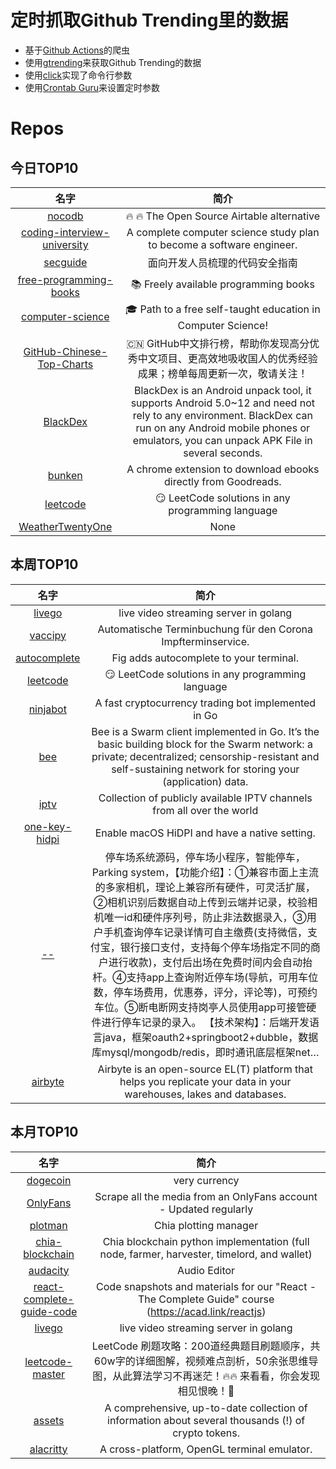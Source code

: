 # 定时抓取Github Trending里的数据
* 基于[Github Actions](https://docs.github.com/en/actions)的爬虫
* 使用[gtrending](https://github.com/hedythedev/gtrending)来获取Github Trending的数据
* 使用[click](https://github.com/pallets/click)实现了命令行参数
* 使用[Crontab Guru](https://crontab.guru/)来设置定时参数

# Repos
## 今日TOP10 
<!-- START OF DAILY_TOP10_REPOS -->
| 名字 | 简介 |
| :----: | :----: |
| [nocodb](https://github.com/nocodb/nocodb) | 🔥 🔥 The Open Source Airtable alternative |
| [coding-interview-university](https://github.com/jwasham/coding-interview-university) | A complete computer science study plan to become a software engineer. |
| [secguide](https://github.com/Tencent/secguide) | 面向开发人员梳理的代码安全指南 |
| [free-programming-books](https://github.com/EbookFoundation/free-programming-books) | 📚 Freely available programming books |
| [computer-science](https://github.com/ossu/computer-science) | 🎓 Path to a free self-taught education in Computer Science! |
| [GitHub-Chinese-Top-Charts](https://github.com/kon9chunkit/GitHub-Chinese-Top-Charts) | 🇨🇳 GitHub中文排行榜，帮助你发现高分优秀中文项目、更高效地吸收国人的优秀经验成果；榜单每周更新一次，敬请关注！ |
| [BlackDex](https://github.com/CodingGay/BlackDex) | BlackDex is an Android unpack tool, it supports Android 5.0~12 and need not rely to any environment. BlackDex can run on any Android mobile phones or emulators, you can unpack APK File in several seconds. |
| [bunken](https://github.com/laxyapahuja/bunken) | A chrome extension to download ebooks directly from Goodreads. |
| [leetcode](https://github.com/doocs/leetcode) | 😏 LeetCode solutions in any programming language | 多种编程语言实现 LeetCode、《剑指 Offer（第 2 版）》、《程序员面试金典（第 6 版）》题解 |
| [WeatherTwentyOne](https://github.com/davidortinau/WeatherTwentyOne) | None |
<!-- END OF DAILY_TOP10_REPOS -->

## 本周TOP10
<!-- START OF WEEKLY_TOP10_REPOS -->
| 名字 | 简介 |
| :----: | :----: |
| [livego](https://github.com/gwuhaolin/livego) | live video streaming server in golang |
| [vaccipy](https://github.com/iamnotturner/vaccipy) | Automatische Terminbuchung für den Corona Impfterminservice. |
| [autocomplete](https://github.com/withfig/autocomplete) | Fig adds autocomplete to your terminal. |
| [leetcode](https://github.com/doocs/leetcode) | 😏 LeetCode solutions in any programming language | 多种编程语言实现 LeetCode、《剑指 Offer（第 2 版）》、《程序员面试金典（第 6 版）》题解 |
| [ninjabot](https://github.com/rodrigo-brito/ninjabot) | A fast cryptocurrency trading bot implemented in Go |
| [bee](https://github.com/ethersphere/bee) | Bee is a Swarm client implemented in Go. It’s the basic building block for the Swarm network: a private; decentralized; censorship-resistant and self-sustaining network for storing your (application) data. |
| [iptv](https://github.com/iptv-org/iptv) | Collection of publicly available IPTV channels from all over the world |
| [one-key-hidpi](https://github.com/xzhih/one-key-hidpi) | Enable macOS HiDPI and have a native setting. |
| [--](https://github.com/981011512/--) | 停车场系统源码，停车场小程序，智能停车，Parking system，【功能介绍】：①兼容市面上主流的多家相机，理论上兼容所有硬件，可灵活扩展，②相机识别后数据自动上传到云端并记录，校验相机唯一id和硬件序列号，防止非法数据录入，③用户手机查询停车记录详情可自主缴费(支持微信，支付宝，银行接口支付，支持每个停车场指定不同的商户进行收款)，支付后出场在免费时间内会自动抬杆。④支持app上查询附近停车场(导航，可用车位数，停车场费用，优惠券，评分，评论等)，可预约车位。⑤断电断网支持岗亭人员使用app可接管硬件进行停车记录的录入。 【技术架构】：后端开发语言java，框架oauth2+springboot2+dubble，数据库mysql/mongodb/redis，即时通讯底层框架net… |
| [airbyte](https://github.com/airbytehq/airbyte) | Airbyte is an open-source EL(T) platform that helps you replicate your data in your warehouses, lakes and databases. |
<!-- END OF WEEKLY_TOP10_REPOS -->

## 本月TOP10
<!-- START OF MONTHLY_TOP10_REPOS -->
| 名字 | 简介 |
| :----: | :----: |
| [dogecoin](https://github.com/dogecoin/dogecoin) | very currency |
| [OnlyFans](https://github.com/DIGITALCRIMINAL/OnlyFans) | Scrape all the media from an OnlyFans account - Updated regularly |
| [plotman](https://github.com/ericaltendorf/plotman) | Chia plotting manager |
| [chia-blockchain](https://github.com/Chia-Network/chia-blockchain) | Chia blockchain python implementation (full node, farmer, harvester, timelord, and wallet) |
| [audacity](https://github.com/audacity/audacity) | Audio Editor |
| [react-complete-guide-code](https://github.com/academind/react-complete-guide-code) | Code snapshots and materials for our "React - The Complete Guide" course (https://acad.link/reactjs) |
| [livego](https://github.com/gwuhaolin/livego) | live video streaming server in golang |
| [leetcode-master](https://github.com/youngyangyang04/leetcode-master) | LeetCode 刷题攻略：200道经典题目刷题顺序，共60w字的详细图解，视频难点剖析，50余张思维导图，从此算法学习不再迷茫！🔥🔥 来看看，你会发现相见恨晚！🚀 |
| [assets](https://github.com/trustwallet/assets) | A comprehensive, up-to-date collection of information about several thousands (!) of crypto tokens. |
| [alacritty](https://github.com/alacritty/alacritty) | A cross-platform, OpenGL terminal emulator. |
<!-- END OF MONTHLY_TOP10_REPOS -->
